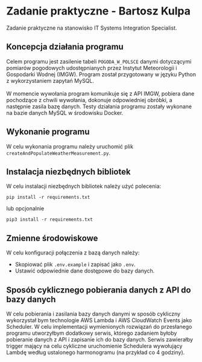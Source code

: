 # Zadanie praktyczne - Bartosz Kulpa

Zadanie praktyczne na stanowisko IT Systems Integration Specialist.

## Koncepcja działania programu

Celem programu jest zasilenie tabeli `POGODA_W_POLSCE` danymi dotyczącymi pomiarów pogodowych udostępnianych przez Instytut Meteorologii i Gospodarki Wodnej (IMGW). Program został przygotowany w języku Python z wykorzystaniem zapytań MySQL.</br>
</br>
W momencie wywołania program komunikuje się z API IMGW, pobiera dane pochodzące z chwili wywołania, dokonuje odpowiedniej obróbki, a następnie zasila bazę danych. Testy działania programu zostały wykonane na bazie danych MySQL w środowisku Docker.

## Wykonanie programu

W celu wykonania programu należy uruchomić plik `createAndPopulateWeatherMeasurement.py`.

## Instalacja niezbędnych bibliotek

W celu instalacji niezbędnych bibliotek należy użyć polecenia:

```shell
pip install -r requirements.txt

```

lub opcjonalnie

```shell
pip3 install -r requirements.txt

```

## Zmienne środowiskowe

W celu konfiguracji połączenia z bazą danych należy:

- Skopiować plik `.env.example` i zapisać jako `.env`.
- Ustawić odpowiednie dane dostępowe do bazy danych.

## Sposób cyklicznego pobierania danych z API do bazy danych

W celu pobierania i zasilania bazy danych danymi w sposób cykliczny wykorzystał bym technologie AWS Lambda i AWS CloudWatch Events jako Scheduler.
W celu implementacji wymienionych rozwiązań do przesłanego programu utworzyłbym dodatkowy serwis, którego zadaniem byłoby pobieranie danych z API i zapisanie ich do bazy danych.
Serwis zawierałby trigger mający na celu cykliczne uruchomienie Schedulera wywołujący Lambdę według ustalonego harmonogramu (na przykład co 4 godziny).
